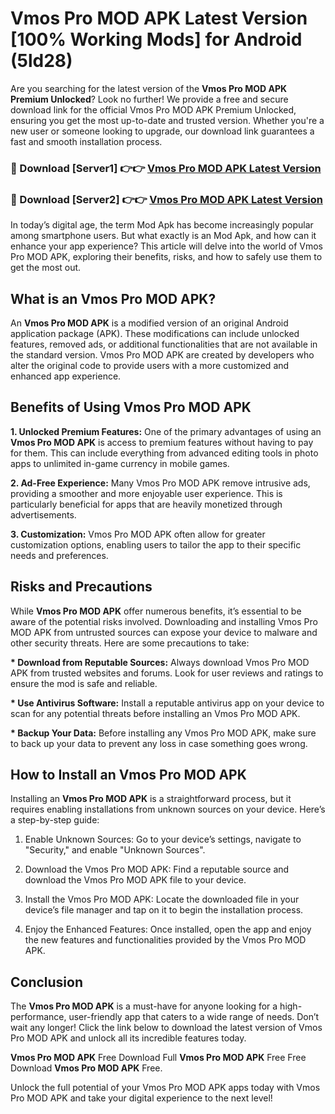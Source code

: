 # Vmos Pro MOD APK Latest Version [100% Working Mods] for Android (5ld28)

Are you searching for the latest version of the <strong>Vmos Pro MOD APK Premium Unlocked</strong>? Look no further! We provide a free and secure download link for the official Vmos Pro MOD APK Premium Unlocked, ensuring you get the most up-to-date and trusted version. Whether you're a new user or someone looking to upgrade, our download link guarantees a fast and smooth installation process.


<h3>🔴 Download [Server1] 👉👉 <a href="https://getmodsapk.pages.dev?q=Vmos+Pro+MOD+APK&ref=4R3">Vmos Pro MOD APK Latest Version</a></h3>

<h3>🔴 Download [Server2] 👉👉 <a href="https://getmodsapk.pages.dev?q=Vmos+Pro+MOD+APK&ref=4R3">Vmos Pro MOD APK Latest Version</a></h3>


In today’s digital age, the term Mod Apk has become increasingly popular among smartphone users. But what exactly is an Mod Apk, and how can it enhance your app experience? This article will delve into the world of Vmos Pro MOD APK, exploring their benefits, risks, and how to safely use them to get the most out.


<h2>What is an Vmos Pro MOD APK?</h2>

An <strong>Vmos Pro MOD APK</strong> is a modified version of an original Android application package (APK). These modifications can include unlocked features, removed ads, or additional functionalities that are not available in the standard version. Vmos Pro MOD APK are created by developers who alter the original code to provide users with a more customized and enhanced app experience.


<h2>Benefits of Using Vmos Pro MOD APK</h2>

<strong> 1. Unlocked Premium Features:</strong> One of the primary advantages of using an <strong>Vmos Pro MOD APK</strong> is access to premium features without having to pay for them. This can include everything from advanced editing tools in photo apps to unlimited in-game currency in mobile games.

<strong> 2. Ad-Free Experience:</strong> Many Vmos Pro MOD APK remove intrusive ads, providing a smoother and more enjoyable user experience. This is particularly beneficial for apps that are heavily monetized through advertisements.

<strong> 3. Customization:</strong> Vmos Pro MOD APK often allow for greater customization options, enabling users to tailor the app to their specific needs and preferences.


<h2>Risks and Precautions</h2>

While <strong>Vmos Pro MOD APK</strong> offer numerous benefits, it’s essential to be aware of the potential risks involved. Downloading and installing Vmos Pro MOD APK from untrusted sources can expose your device to malware and other security threats. Here are some precautions to take:

<strong> * Download from Reputable Sources:</strong> Always download Vmos Pro MOD APK from trusted websites and forums. Look for user reviews and ratings to ensure the mod is safe and reliable.

<strong> * Use Antivirus Software:</strong> Install a reputable antivirus app on your device to scan for any potential threats before installing an Vmos Pro MOD APK.

<strong> * Backup Your Data:</strong> Before installing any Vmos Pro MOD APK, make sure to back up your data to prevent any loss in case something goes wrong.


<h2>How to Install an Vmos Pro MOD APK</h2>

Installing an <strong>Vmos Pro MOD APK</strong> is a straightforward process, but it requires enabling installations from unknown sources on your device. Here’s a step-by-step guide:

 1. Enable Unknown Sources: Go to your device’s settings, navigate to "Security," and enable "Unknown Sources".

 2. Download the Vmos Pro MOD APK: Find a reputable source and download the Vmos Pro MOD APK file to your device.

 3. Install the Vmos Pro MOD APK: Locate the downloaded file in your device’s file manager and tap on it to begin the installation process.

 4. Enjoy the Enhanced Features: Once installed, open the app and enjoy the new features and functionalities provided by the Vmos Pro MOD APK.


<h2><strong>Conclusion</strong></h2>

The <strong>Vmos Pro MOD APK</strong> is a must-have for anyone looking for a high-performance, user-friendly app that caters to a wide range of needs. Don’t wait any longer! Click the link below to download the latest version of Vmos Pro MOD APK and unlock all its incredible features today.

<strong>Vmos Pro MOD APK</strong> Free Download Full <strong>Vmos Pro MOD APK</strong> Free Free Download <strong>Vmos Pro MOD APK</strong> Free.

Unlock the full potential of your Vmos Pro MOD APK apps today with Vmos Pro MOD APK and take your digital experience to the next level!